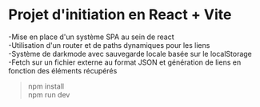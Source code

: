 # Projet d'initiation en React + Vite #

-Mise en place d'un système SPA au sein de react\
-Utilisation d'un router et de paths dynamiques pour les liens\
-Système de darkmode avec sauvegarde locale basée sur le localStorage\
-Fetch sur un fichier externe au format JSON et génération de liens en fonction des éléments récupérés

> npm install\
> npm run dev
